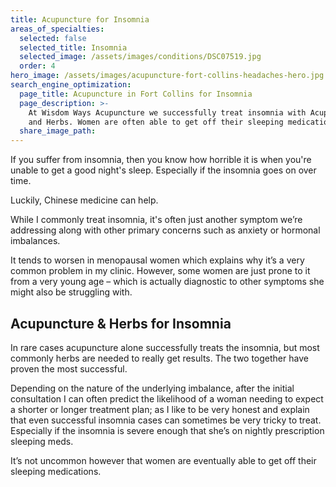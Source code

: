 ```yaml
---
title: Acupuncture for Insomnia
areas_of_specialties:
  selected: false
  selected_title: Insomnia
  selected_image: /assets/images/conditions/DSC07519.jpg
  order: 4
hero_image: /assets/images/acupuncture-fort-collins-headaches-hero.jpg
search_engine_optimization:
  page_title: Acupuncture in Fort Collins for Insomnia
  page_description: >-
    At Wisdom Ways Acupuncture we successfully treat insomnia with Acupuncture
    and Herbs. Women are often able to get off their sleeping medications.
  share_image_path:
---
```


If you suffer from insomnia, then you know how horrible it is when you're unable to get a good night's sleep. Especially if the insomnia goes on over time.

Luckily, Chinese medicine can help.

While I commonly treat insomnia, it's often just another symptom we’re addressing along with other primary concerns such as anxiety or hormonal imbalances.

It tends to worsen in menopausal women which explains why it’s a very common problem in my clinic. However, some women are just prone to it from a very young age – which is actually diagnostic to other symptoms she might also be struggling with.

## Acupuncture & Herbs for Insomnia

In rare cases acupuncture alone successfully treats the insomnia, but most commonly herbs are needed to really get results. The two together have proven the most successful.

Depending on the nature of the underlying imbalance, after the initial consultation I can often predict the likelihood of a woman needing to expect a shorter or longer treatment plan; as I like to be very honest and explain that even successful insomnia cases can sometimes be very tricky to treat. Especially if the insomnia is severe enough that she’s on nightly prescription sleeping meds.

It’s not uncommon however that women are eventually able to get off their sleeping medications.